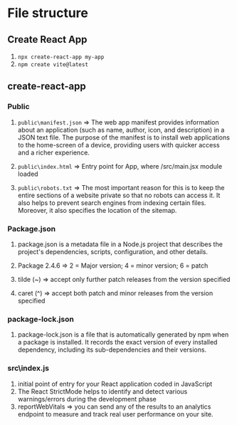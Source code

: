 # File structure

## Create React App

1. `npx create-react-app my-app`
2. `npm create vite@latest`

## create-react-app

### Public

1. `public\manifest.json` => The web app manifest provides information about an application (such as name, author, icon, and description) in a JSON text file. The purpose of the manifest is to install web applications to the home-screen of a device, providing users with quicker access and a richer experience.

2. `public\index.html` => Entry point for App, where /src/main.jsx module loaded

3. `public\robots.txt` => The most important reason for this is to keep the entire sections of a website private so that no robots can access it. It also helps to prevent search engines from indexing certain files. Moreover, it also specifies the location of the sitemap.

### Package.json

1. package.json is a metadata file in a Node.js project that describes the project's dependencies, scripts, configuration, and other details.

2. Package 2.4.6 => 2 = Major version; 4 = minor version; 6 = patch
3. tilde (~) => accept only further patch releases from the version specified
4. caret (^) => accept both patch and minor releases from the version specified

### package-lock.json

1. package-lock.json is a file that is automatically generated by npm when a package is installed. It records the exact version of every installed dependency, including its sub-dependencies and their versions.

### src\index.js

1. initial point of entry for your React application coded in JavaScript
2. The React StrictMode helps to identify and detect various warnings/errors during the development phase
3. reportWebVitals => you can send any of the results to an analytics endpoint to measure and track real user performance on your site.
